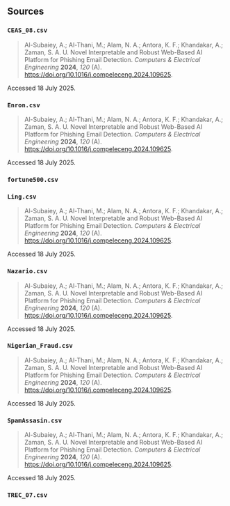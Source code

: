 ## Sources

### `CEAS_08.csv`

> Al-Subaiey, A.; Al-Thani, M.; Alam, N. A.; Antora, K. F.; Khandakar, A.; Zaman, S. A. U. Novel Interpretable and Robust Web-Based AI Platform for Phishing Email Detection. _Computers & Electrical Engineering_ **2024**, _120_ (A). https://doi.org/10.1016/j.compeleceng.2024.109625.

Accessed 18 July 2025.

### `Enron.csv`

> Al-Subaiey, A.; Al-Thani, M.; Alam, N. A.; Antora, K. F.; Khandakar, A.; Zaman, S. A. U. Novel Interpretable and Robust Web-Based AI Platform for Phishing Email Detection. _Computers & Electrical Engineering_ **2024**, _120_ (A). https://doi.org/10.1016/j.compeleceng.2024.109625.

Accessed 18 July 2025.

### `fortune500.csv`

### `Ling.csv`

> Al-Subaiey, A.; Al-Thani, M.; Alam, N. A.; Antora, K. F.; Khandakar, A.; Zaman, S. A. U. Novel Interpretable and Robust Web-Based AI Platform for Phishing Email Detection. _Computers & Electrical Engineering_ **2024**, _120_ (A). https://doi.org/10.1016/j.compeleceng.2024.109625.

Accessed 18 July 2025.

### `Nazario.csv`

> Al-Subaiey, A.; Al-Thani, M.; Alam, N. A.; Antora, K. F.; Khandakar, A.; Zaman, S. A. U. Novel Interpretable and Robust Web-Based AI Platform for Phishing Email Detection. _Computers & Electrical Engineering_ **2024**, _120_ (A). https://doi.org/10.1016/j.compeleceng.2024.109625.

Accessed 18 July 2025.

### `Nigerian_Fraud.csv`

> Al-Subaiey, A.; Al-Thani, M.; Alam, N. A.; Antora, K. F.; Khandakar, A.; Zaman, S. A. U. Novel Interpretable and Robust Web-Based AI Platform for Phishing Email Detection. _Computers & Electrical Engineering_ **2024**, _120_ (A). https://doi.org/10.1016/j.compeleceng.2024.109625.

Accessed 18 July 2025.

### `SpamAssasin.csv`

> Al-Subaiey, A.; Al-Thani, M.; Alam, N. A.; Antora, K. F.; Khandakar, A.; Zaman, S. A. U. Novel Interpretable and Robust Web-Based AI Platform for Phishing Email Detection. _Computers & Electrical Engineering_ **2024**, _120_ (A). https://doi.org/10.1016/j.compeleceng.2024.109625.

Accessed 18 July 2025.

### `TREC_07.csv`
